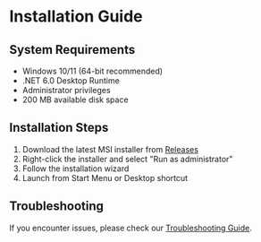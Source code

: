 # Installation Guide

## System Requirements

- Windows 10/11 (64-bit recommended)
- .NET 6.0 Desktop Runtime
- Administrator privileges
- 200 MB available disk space

## Installation Steps

1. Download the latest MSI installer from [Releases](https://github.com/kikigsm/perun-network-manager/releases)
2. Right-click the installer and select "Run as administrator"
3. Follow the installation wizard
4. Launch from Start Menu or Desktop shortcut

## Troubleshooting

If you encounter issues, please check our [Troubleshooting Guide](troubleshooting.md).
